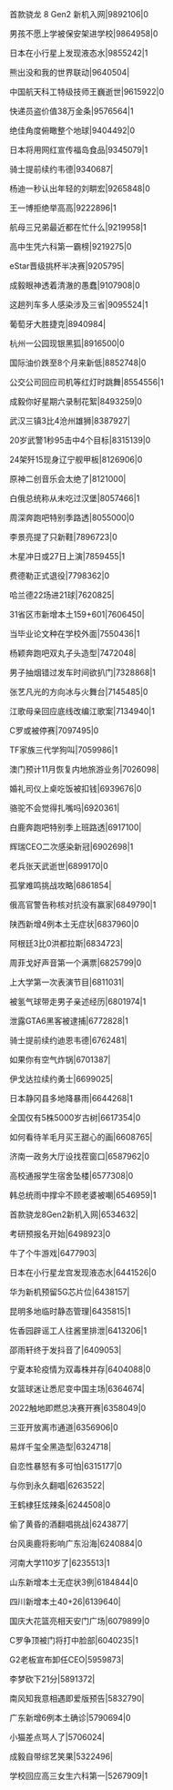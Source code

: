 首款骁龙 8 Gen2 新机入网|9892106|0

男孩不愿上学被保安架进学校|9864958|0

日本在小行星上发现液态水|9855242|1

熊出没和我的世界联动|9640504|

中国航天科工特级技师王巍逝世|9615922|0

快递员盗价值38万金条|9576564|1

绝佳角度俯瞰整个地球|9404492|0

日本将用网红宣传福岛食品|9345079|1

骑士提前续约韦德|9340687|

杨迪一秒认出年轻的刘畊宏|9265848|0

王一博拒绝举高高|9222896|1

航母三兄弟最近都在忙什么|9219958|1

高中生凭六科第一霸榜|9219275|0

eStar晋级挑杯半决赛|9205795|

成毅眼神透着清澈的愚蠢|9107908|0

这趟列车多人感染涉及三省|9095524|1

葡萄牙大胜捷克|8940984|

杭州一公园现银黑狐|8916500|0

国际油价跌至8个月来新低|8852748|0

公交公司回应司机等红灯时跳舞|8554556|1

成毅你好星期六录制花絮|8493259|0

武汉三镇3比4沧州雄狮|8387927|

20岁武警1秒95击中4个目标|8315139|0

24架歼15现身辽宁舰甲板|8126906|0

原神二创音乐会太绝了|8121000|

白俄总统称从未吃过汉堡|8057466|1

周深奔跑吧特别季路透|8055000|0

李景亮提了只新鞋|7896723|0

木星冲日或27日上演|7859455|1

费德勒正式退役|7798362|0

哈兰德22场进21球|7620825|

31省区市新增本土159+601|7606450|

当毕业论文种在学校外面|7550436|1

杨颖奔跑吧双丸子头造型|7472048|

男子抽烟错过发车时间欲扒门|7328868|1

张艺凡光的方向冰与火舞台|7145485|0

江歌母亲回应底线改编江歌案|7134940|1

C罗或被停赛|7097495|0

TF家族三代学狗叫|7059986|1

澳门预计11月恢复内地旅游业务|7026098|

婚礼司仪上桌吃饭被扣钱|6939676|0

骆驼不会觉得扎嘴吗|6920361|

白鹿奔跑吧特别季上班路透|6917100|

辉瑞CEO二次感染新冠|6902698|1

老兵张天武逝世|6899170|0

孤掌难鸣挑战攻略|6861854|

俄高官警告称核对抗没有赢家|6849790|1

陕西新增4例本土无症状|6837960|0

阿根廷3比0洪都拉斯|6834723|

周菲戈好声音第一个满票|6825799|0

上大学第一次表演节目|6811031|

被氢气球带走男子亲述经历|6801974|1

泄露GTA6黑客被逮捕|6772828|1

骑士提前续约迪恩韦德|6762481|

如果你有空气炸锅|6701387|

伊戈达拉续约勇士|6699025|

日本静冈县多地降暴雨|6644268|1

全国仅有5株5000岁古树|6617354|0

如何看待羊毛月买王甜心的画|6608765|

济南一政务大厅设找茬窗口|6587962|0

高校通报学生宿舍坠楼|6577308|0

韩总统雨中撑伞不顾老婆被嘲|6546959|1

首款骁龙8Gen2新机入网|6534632|

考研预报名开始|6498923|0

牛了个牛游戏|6477903|

日本在小行星龙宫发现液态水|6441526|0

华为新机预留5G芯片位|6438157|

昆明多地临时静态管理|6435815|1

佐香园辟谣工人往酱里排泄|6413206|1

邵雨轩终于发抖音了|6409053|

宁夏本轮疫情为双毒株并存|6404088|0

女篮球迷让悉尼变中国主场|6364674|

2022触地即燃总决赛开赛|6358049|0

三亚开放离市通道|6356906|0

易烊千玺全黑造型|6324718|

自恋性暴怒有多可怕|6315177|0

与你到永久翻唱|6263522|

王鹤棣狂炫辣条|6244508|0

偷了黄昏的酒翻唱挑战|6243877|

台风奥鹿将影响广东沿海|6240884|0

河南大学110岁了|6235513|1

山东新增本土无症状3例|6184844|0

四川新增本土40+26|6139640|

国庆大花篮亮相天安门广场|6079899|0

C罗争顶被门将打中脸部|6040235|1

G2老板宣布卸任CEO|5959873|

李梦砍下21分|5891372|

南风知我意相遇即爱版预告|5832790|

广东新增6例本土确诊|5790694|0

小猫差点骂人了|5706024|

成毅自带综艺笑果|5322496|

学校回应高三女生六科第一|5267909|1

